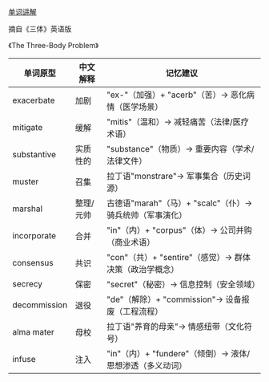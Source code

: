[单词讲解]()

摘自《三体》英语版

《The Three-Body Problem》

| 单词原型        | 中文解释               | 记忆建议                                   |
|---------------|----------------------|------------------------------------------|
| exacerbate    | 加剧                 | "ex-"（加强）+ "acerb"（苦）→ 恶化病情（医学场景）      |
| mitigate      | 缓解                 | "mitis"（温和）→ 减轻痛苦（法律/医疗术语）            |
| substantive   | 实质性的             | "substance"（物质）→ 重要内容（学术/法律文件）         |
| muster        | 召集                 | 拉丁语"monstrare"→ 军事集合（历史词源）              |
| marshal       | 整理/元帅            | 古德语"marah"（马）+ "scalc"（仆）→ 骑兵统帅（军事演化） |
| incorporate   | 合并                 | "in"（内）+ "corpus"（体）→ 公司并购（商业术语）        |
| consensus     | 共识                 | "con"（共）+ "sentire"（感觉）→ 群体决策（政治学概念）   |
| secrecy       | 保密                 | "secret"（秘密）→ 信息控制（安全领域）                |
| decommission  | 退役                 | "de"（解除）+ "commission"→ 设备报废（工程流程）       |
| alma mater    | 母校                 | 拉丁语"养育的母亲"→ 情感纽带（文化符号）               |
| infuse        | 注入                 | "in"（内）+ "fundere"（倾倒）→ 液体/思想渗透（多义动词） |